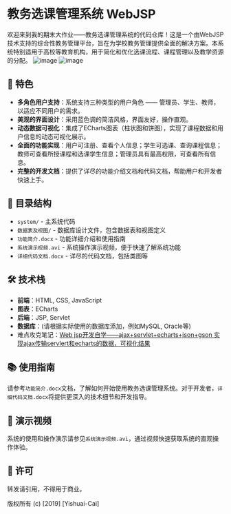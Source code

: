 # 教务选课管理系统 WebJSP 

欢迎来到我的期末大作业——教务选课管理系统的代码仓库！这是一个由WebJSP技术支持的综合性教务管理平台，旨在为学校教务管理提供全面的解决方案。本系统特别适用于高校等教育机构，用于简化和优化选课流程、课程管理以及教学资源的分配。
![image](https://github.com/Caiyishuai/WebJSP-Final-Project/assets/39987654/4dcaf4f6-9c94-4f66-84dd-f743132dc606)
![image](https://github.com/Caiyishuai/WebJSP-Final-Project/assets/39987654/e5bd4f66-6093-49e5-ba21-7609dbbac375)

## 🚀 特色

- **多角色用户支持**：系统支持三种类型的用户角色 —— 管理员、学生、教师，以适应不同用户的需求。
- **美观的界面设计**：采用蓝色调的简洁风格，界面友好，操作直观。
- **动态数据可视化**：集成了ECharts图表（柱状图和饼图），实现了课程数据和用户信息的动态可视化展示。
- **全面的功能实现**：用户可注册、查看个人信息；学生可选课、查询课程信息；教师可查看所授课程和选课学生信息；管理员具有最高权限，可查看所有信息。
- **完整的开发文档**：提供了详尽的功能介绍文档和代码文档，帮助用户和开发者快速上手。

## 📂 目录结构

- `system/` - 主系统代码
- `数据表及视图/` - 数据库设计文件，包含数据表和视图定义
- `功能简介.docx` - 功能详细介绍和使用指南
- `系统演示视频.avi` - 系统操作演示视频，便于快速了解系统功能
- `详细代码文档.docx` - 详尽的代码文档，包括类图等

## 🛠 技术栈

- **前端**：HTML, CSS, JavaScript
- **图表**：ECharts
- **后端**：JSP, Servlet
- **数据库**：(请根据实际使用的数据库添加，例如MySQL, Oracle等)
- 难点攻克笔记：[Web jsp开发自学——ajax+servlet+echarts+json+gson 实现ajax传输servlert和echarts的数据，可视化结果](https://www.cnblogs.com/caiyishuai/p/10991496.html)

## 📚 使用指南

请参考`功能简介.docx`文档，了解如何开始使用教务选课管理系统。对于开发者，`详细代码文档.docx`将提供更深入的技术细节和开发指导。

## 🎥 演示视频

系统的使用和操作演示请参见`系统演示视频.avi`，通过视频快速获取系统的直观操作体验。

## 📝 许可

转发请引用，不得用于商业。

版权所有 (c) [2019] [Yishuai-Cai]
